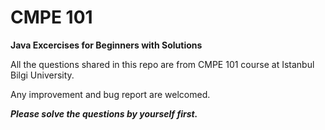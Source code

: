 # CMPE 101
**Java Excercises for Beginners with Solutions**

All the questions shared in this repo are from CMPE 101 course at Istanbul Bilgi University.

Any improvement and bug report are welcomed.

***Please solve the questions by yourself first.***
